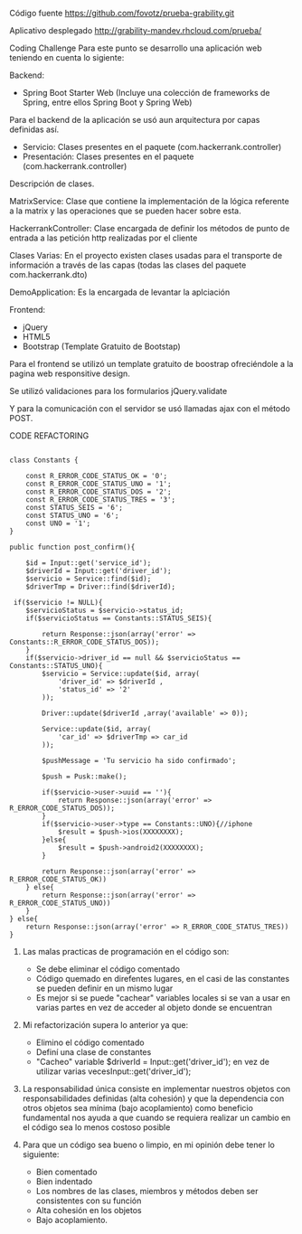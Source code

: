 Código fuente https://github.com/fovotz/prueba-grability.git

Aplicativo desplegado http://grability-mandev.rhcloud.com/prueba/


Coding Challenge
Para este punto se desarrollo una aplicación web teniendo en cuenta lo sigiente:

Backend:
- Spring Boot Starter Web (Incluye una colección de frameworks de Spring, entre ellos Spring Boot y Spring Web)

Para el backend de la aplicación se usó aun arquitectura por capas definidas así.

- Servicio: Clases presentes en el paquete (com.hackerrank.controller)
- Presentación: Clases presentes en el paquete (com.hackerrank.controller)

Descripción de clases.

MatrixService: Clase que contiene la implementación de la lógica referente a la matrix y las operaciones que se pueden hacer sobre esta.

HackerrankController: Clase encargada de definir los métodos de punto de entrada a las petición http realizadas por el cliente

Clases Varias: En el proyecto existen clases usadas para el transporte de información a través de las capas (todas las clases del paquete com.hackerrank.dto)

DemoApplication: Es la encargada de levantar la aplciación


Frontend:
- jQuery
- HTML5
- Bootstrap (Template Gratuito de Bootstap)

Para el frontend se utilizó un template gratuito de boostrap ofreciéndole a la pagina web responsitive design.

Se utilizó validaciones para los formularios jQuery.validate

Y para la comunicación con el servidor se usó llamadas ajax con el método POST.



CODE REFACTORING
```

class Constants {

	const R_ERROR_CODE_STATUS_OK = '0';
	const R_ERROR_CODE_STATUS_UNO = '1';
	const R_ERROR_CODE_STATUS_DOS = '2';
	const R_ERROR_CODE_STATUS_TRES = '3';
	const STATUS_SEIS = '6';
	const STATUS_UNO = '6';
	const UNO = '1';
}

public function post_confirm(){ 

	$id = Input::get('service_id'); 
	$driverId = Input::get('driver_id'); 
	$servicio = Service::find($id); 
	$driverTmp = Driver::find($driverId);

 if($servicio != NULL){
    $servicioStatus = $servicio->status_id;
    if($servicioStatus == Constants::STATUS_SEIS){

        return Response::json(array('error' => Constants::R_ERROR_CODE_STATUS_DOS));
    }
    if($servicio->driver_id == null && $servicioStatus ==  Constants::STATUS_UNO){
        $servicio = Service::update($id, array(
            'driver_id' => $driverId ,
            'status_id' => '2'
        ));

        Driver::update($driverId ,array('available' => 0));

        Service::update($id, array(
            'car_id' => $driverTmp => car_id
        ));

        $pushMessage = 'Tu servicio ha sido confirmado';

        $push = Pusk::make();

        if($servicio->user->uuid == ''){
            return Response::json(array('error' => R_ERROR_CODE_STATUS_DOS));
        }
        if($servicio->user->type == Constants::UNO){//iphone
            $result = $push->ios(XXXXXXXX);
        }else{
            $result = $push->android2(XXXXXXXX);
        }

        return Response::json(array('error' => R_ERROR_CODE_STATUS_OK))
    } else{
        return Response::json(array('error' => R_ERROR_CODE_STATUS_UNO))
    }
} else{
    return Response::json(array('error' => R_ERROR_CODE_STATUS_TRES))
}

```
1. Las malas practicas de programación en el código son:
	- Se debe eliminar el código comentado
	- Código quemado en direfentes lugares, en el casi de las constantes se pueden definir en un mismo lugar
	- Es mejor si se puede "cachear" variables locales si se van a usar en varias partes en vez de acceder al objeto donde se encuentran

2. Mi refactorización supera lo anterior ya que:
	- Elimino el código comentado
	- Definí una clase de constantes
	- "Cacheo" variable $driverId = Input::get('driver_id'); en vez de utilizar varias vecesInput::get('driver_id');





1. La responsabilidad única consiste en implementar nuestros objetos con responsabilidades definidas (alta cohesión) y que la dependencia con otros objetos sea mínima (bajo acoplamiento) como beneficio fundamental nos ayuda a que cuando se requiera realizar un cambio en el código sea lo menos costoso posible

2. Para que un código sea bueno o limpio, en mi opinión debe tener lo siguiente:
	- Bien comentado
	- Bien indentado
	- Los nombres de las clases, miembros y métodos deben ser consistentes con su función
	- Alta cohesión en los objetos
	- Bajo acoplamiento.
	
